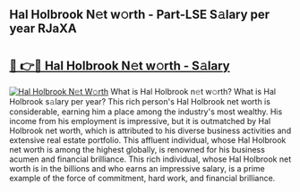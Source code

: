 ## Hal Holbrook N𝚎t w𝚘rth - Part-LSE S𝚊lary per year RJaXA

# <h2><a href="http://gc1v7h.nevu.top/?p=Hal+Holbrook">🔗 👉🔴 Hal Holbrook N𝚎t w𝚘rth - S𝚊lary</a></h2>

[![Hal Holbrook N𝚎t W𝚘rth](https://i.imgur.com/Oavwk0R.jpeg)](http://gc1v7h.nevu.top/?p=Hal+Holbrook)
What is Hal Holbrook n𝚎t w𝚘rth? What is Hal Holbrook s𝚊lary per year?
This rich person's Hal Holbrook net worth is considerable, earning him a place among the industry's most wealthy. His income from his employment is impressive, but it is outmatched by Hal Holbrook net worth, which is attributed to his diverse business activities and extensive real estate portfolio. This affluent individual, whose Hal Holbrook net worth is among the highest globally, is renowned for his business acumen and financial brilliance. This rich individual, whose Hal Holbrook net worth is in the billions and who earns an impressive salary, is a prime example of the force of commitment, hard work, and financial brilliance.
